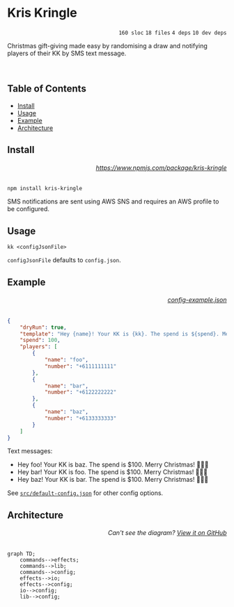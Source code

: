 # Kris Kringle

<p align="right"><code>160 sloc</code>&nbsp;<code>18 files</code>&nbsp;<code>4 deps</code>&nbsp;<code>10 dev deps</code></p>

Christmas gift-giving made easy by randomising a draw and notifying players of their KK by SMS text message.

<br />

<!-- START doctoc generated TOC please keep comment here to allow auto update -->
<!-- DON'T EDIT THIS SECTION, INSTEAD RE-RUN doctoc TO UPDATE -->
## Table of Contents

- [Install](#install)
- [Usage](#usage)
- [Example](#example)
- [Architecture](#architecture)

<!-- END doctoc generated TOC please keep comment here to allow auto update -->

## Install

###### <p align="right"><a href="https://www.npmjs.com/package/kris-kringle">https://www.npmjs.com/package/kris-kringle</a></p>
```
npm install kris-kringle
```

SMS notifications are sent using AWS SNS and requires an AWS profile to be configured.

## Usage

```
kk <configJsonFile>
```

`configJsonFile` defaults to `config.json`.

## Example

###### <p align="right"><a href="https://github.com/mattriley/node-kris-kringle/blob/undefined/config-example.json">config-example.json</a></p>
```json
{
    "dryRun": true,
    "template": "Hey {name}! Your KK is {kk}. The spend is ${spend}. Merry Christmas! 🎅🏻🎄",
    "spend": 100,
    "players": [
        {
            "name": "foo",
            "number": "+6111111111"
        },
        {
            "name": "bar",
            "number": "+6122222222"
        },
        {
            "name": "baz",
            "number": "+6133333333"
        }
    ]
}
```

Text messages:

- Hey foo! Your KK is baz. The spend is $100. Merry Christmas! 🎅🏻🎄
- Hey bar! Your KK is foo. The spend is $100. Merry Christmas! 🎅🏻🎄
- Hey baz! Your KK is bar. The spend is $100. Merry Christmas! 🎅🏻🎄

See [`src/default-config.json`](https://github.com/mattriley/kris-kringle/blob/master/src/default-config.json) for other config options.

## Architecture

###### <p align="right"><em>Can't see the diagram?</em> <a id="link-1" href="https://github.com/mattriley/node-kris-kringle#user-content-link-1">View it on GitHub</a></p>
```mermaid
graph TD;
    commands-->effects;
    commands-->lib;
    commands-->config;
    effects-->io;
    effects-->config;
    io-->config;
    lib-->config;
```
